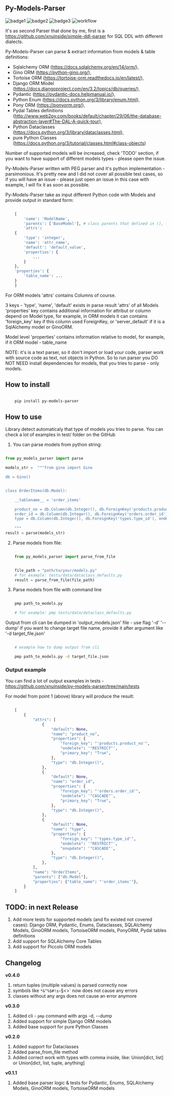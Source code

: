 ## Py-Models-Parser

![badge1](https://img.shields.io/pypi/v/py-models-parser) ![badge2](https://img.shields.io/pypi/l/py-models-parser) ![badge3](https://img.shields.io/pypi/pyversions/py-models-parser) ![workflow](https://github.com/xnuinside/py-models-parser/actions/workflows/main.yml/badge.svg)

It's as second Parser that done by me, first is a https://github.com/xnuinside/simple-ddl-parser for SQL DDL with different dialects.

Py-Models-Parser can parse & extract information from models & table definitions:

- Sqlalchemy ORM (https://docs.sqlalchemy.org/en/14/orm/),
- Gino ORM (https://python-gino.org/),
- Tortoise ORM (https://tortoise-orm.readthedocs.io/en/latest/),
- Django ORM Model (https://docs.djangoproject.com/en/3.2/topics/db/queries/),
- Pydantic (https://pydantic-docs.helpmanual.io/),
- Python Enum (https://docs.python.org/3/library/enum.html),
- Pony ORM (https://ponyorm.org/),
- Pydal Tables definitions (http://www.web2py.com/books/default/chapter/29/06/the-database-abstraction-layer#The-DAL-A-quick-tour),
- Python Dataclasses (https://docs.python.org/3/library/dataclasses.html),
- pure Python Classes (https://docs.python.org/3/tutorial/classes.html#class-objects)

Number of supported models will be increased, check 'TODO' section, if you want to have support of different models types - please open the issue.

Py-Models-Parser written with PEG parser and it's python implementation - parsimonious. It's pretty new and I did not cover all possible test cases, so if you will have an issue  - please just open an issue in this case with example, I will fix it as soon as possible.

Py-Models-Parser take as input different Python code with Models and provide output in standard form:

```python

    [
        'name': 'ModelName',
        'parents': ['BaseModel'], # class parents that defined in (), for example: `class MaterialType(str, Enum):` parents - str, Enum
        'attrs':
    {
        'type': 'integer',
        'name': 'attr_name',
        'default': 'default_value',
        'properties': {
            ...
        }
    },
    'properties': {
        'table_name': ...
    }
    ]
```

For ORM models 'attrs' contains Columns of course.

3 keys - 'type', 'name', 'default' exists in parse result 'attrs' of all Models
'properties' key contains additional information for attribut or column depend on Model type, for example, in ORM models it can contains 'foreign_key' key if this column used ForeignKey, or 'server_default' if it is a SqlAlchemy model or GinoORM.

Model level 'properties' contains information relative to model, for example, if it ORM model - table_name

NOTE: it's is a text parser, so it don't import or load your code, parser work with source code as text, not objects in Python. So to run parser you DO NOT NEED install dependencies for models, that you tries to parse - only models.

## How to install

```bash

    pip install py-models-parser

```

## How to use

Library detect automaticaly that type of models you tries to parse. You can check a lot of examples in test/ folder on the GitHub

1. You can parse models from python string:

```python

from py_models_parser import parse

models_str =  """from gino import Gino

db = Gino()


class OrderItems(db.Model):

    __tablename__ = 'order_items'

    product_no = db.Column(db.Integer(), db.ForeignKey('products.product_no'), ondelete="RESTRICT", primary_key=True)
    order_id = db.Column(db.Integer(), db.ForeignKey('orders.order_id'), ondelete="CASCADE", primary_key=True)
    type = db.Column(db.Integer(), db.ForeignKey('types.type_id'), ondelete="RESTRICT", onupdate="CASCADE")
    
    """
result = parse(models_str)

```

2. Parse models from file:

```python

    from py_models_parser import parse_from_file


    file_path = "path/to/your/models.py"
    # for example: tests/data/dataclass_defaults.py
    result = parse_from_file(file_path)
```

3. Parse models from file with command line

```bash

    pmp path_to_models.py 

    # for example: pmp tests/data/dataclass_defaults.py

```

Output from cli can be dumped in 'output_models.json' file - use flag '-d' '--dump' if you want to change target file name, provide it after argument like '-d target_file.json'

```bash

    # example how to dump output from cli

    pmp path_to_models.py -d target_file.json

```

### Output example

You can find a lot of output examples in tests - https://github.com/xnuinside/py-models-parser/tree/main/tests

For model from point 1 (above) library will produce the result:

```python

    [
        {
            "attrs": [
                {
                    "default": None,
                    "name": "product_no",
                    "properties": {
                        "foreign_key": "'products.product_no'",
                        "ondelete": '"RESTRICT"',
                        "primary_key": "True",
                    },
                    "type": "db.Integer()",
                },
                {
                    "default": None,
                    "name": "order_id",
                    "properties": {
                        "foreign_key": "'orders.order_id'",
                        "ondelete": '"CASCADE"',
                        "primary_key": "True",
                    },
                    "type": "db.Integer()",
                },
                {
                    "default": None,
                    "name": "type",
                    "properties": {
                        "foreign_key": "'types.type_id'",
                        "ondelete": '"RESTRICT"',
                        "onupdate": '"CASCADE"',
                    },
                    "type": "db.Integer()",
                },
            ],
            "name": "OrderItems",
            "parents": ["db.Model"],
            "properties": {"table_name": "'order_items'"},
        }
    ]
```

## TODO: in next Release

1. Add more tests for supported models (and fix existed not covered cases): Django ORM, Pydantic, Enums, Dataclasses, SQLAlchemy Models, GinoORM models, TortoiseORM models, PonyORM, Pydal tables definitions
2. Add support for SQLAlchemy Core Tables
3. Add support for Piccolo ORM models


## Changelog
**v0.4.0**
1. return tuples (multiple values) is parsed correctly now
2. symbols like `*&^%$#!±~`§<>` now does not cause any errors
3. classes without any args does not cause an error anymore

**v0.3.0**
1. Added cli - `pmp` command with args -d, --dump  
2. Added support for simple Django ORM models
3. Added base support for pure Python Classes

**v0.2.0**
1. Added support for Dataclasses
2. Added parse_from_file method
3. Added correct work with types with comma inside, like: Union[dict, list] or Union[dict, list, tuple, anything] 

**v0.1.1**
1. Added base parser logic & tests for Pydantic, Enums, SQLAlchemy Models, GinoORM models, TortoiseORM models 
